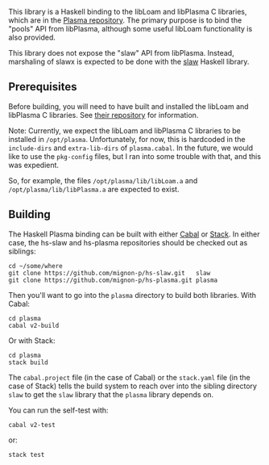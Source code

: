 This library is a Haskell binding to the libLoam and libPlasma C libraries, which are in the [Plasma repository](https://purl.org/funwithsoftware/libPlasma).  The primary purpose is to bind the "pools" API from libPlasma, although some useful libLoam functionality is also provided.

This library does not expose the "slaw" API from libPlasma.  Instead, marshaling of slawx is expected to be done with the [slaw](https://github.com/mignon-p/hs-slaw) Haskell library.

## Prerequisites

Before building, you will need to have built and installed the libLoam and libPlasma C libraries.  See [their repository](https://purl.org/funwithsoftware/libPlasma) for information.

Note: Currently, we expect the libLoam and libPlasma C libraries to be installed in `/opt/plasma`.  Unfortunately, for now, this is hardcoded in the `include-dirs` and `extra-lib-dirs` of `plasma.cabal`.  In the future, we would like to use the `pkg-config` files, but I ran into some trouble with that, and this was expedient.

So, for example, the files `/opt/plasma/lib/libLoam.a` and `/opt/plasma/lib/libPlasma.a` are expected to exist.

## Building

The Haskell Plasma binding can be built with either [Cabal](https://www.haskell.org/cabal/) or [Stack](https://haskellstack.org/).  In either case, the hs-slaw and hs-plasma repositories should be checked out as siblings:

```
cd ~/some/where
git clone https://github.com/mignon-p/hs-slaw.git   slaw
git clone https://github.com/mignon-p/hs-plasma.git plasma
```

Then you'll want to go into the `plasma` directory to build both libraries.  With Cabal:

```
cd plasma
cabal v2-build
```

Or with Stack:

```
cd plasma
stack build
```

The `cabal.project` file (in the case of Cabal) or the `stack.yaml` file (in the case of Stack) tells the build system to reach over into the sibling directory `slaw` to get the `slaw` library that the `plasma` library depends on.

You can run the self-test with:

```
cabal v2-test
```

or:

```
stack test
```
